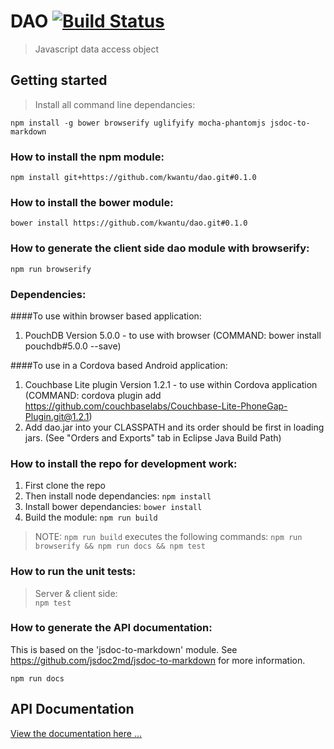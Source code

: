 # DAO [![Build Status](https://travis-ci.org/kwantu/dao.svg?branch=develop)](https://travis-ci.org/kwantu/dao)
> Javascript data access object

## Getting started
> Install all command line dependancies:  

`npm install -g bower browserify uglifyify mocha-phantomjs jsdoc-to-markdown`

### How to install the npm module:

`npm install git+https://github.com/kwantu/dao.git#0.1.0`

### How to install the bower module:

`bower install https://github.com/kwantu/dao.git#0.1.0`

### How to generate the client side dao module with browserify:

`npm run browserify`

### Dependencies:
####To use within browser based application:
  1. PouchDB Version 5.0.0 - to use with browser (COMMAND: bower install pouchdb#5.0.0 --save)

####To use in a Cordova based Android application: 
  1. Couchbase Lite plugin Version 1.2.1 - to use within Cordova application (COMMAND: cordova plugin add https://github.com/couchbaselabs/Couchbase-Lite-PhoneGap-Plugin.git@1.2.1)
  2. Add dao.jar into your CLASSPATH and its order should be first in loading jars. (See "Orders and Exports" tab in Eclipse Java Build Path)


### How to install the repo for development work:

1. First clone the repo
2. Then install node dependancies: `npm install`
3. Install bower dependancies: `bower install`
4. Build the module: `npm run build`

> NOTE: `npm run build` executes the following commands: `npm run browserify && npm run docs && npm test`

### How to run the unit tests:
> Server & client side:  
`npm test`

### How to generate the API documentation:

This is based on the 'jsdoc-to-markdown' module. See https://github.com/jsdoc2md/jsdoc-to-markdown for more information.

`npm run docs`

## API Documentation

[View the documentation here ...](https://github.com/kwantu/dao/blob/develop/docs/index.md)
